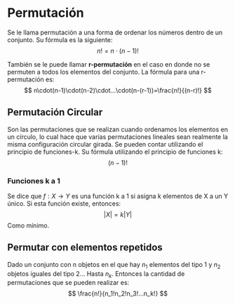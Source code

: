 # Permutación
Se le llama permutación a una forma de ordenar los números dentro de un conjunto. Su fórmula es la siguiente:
$$
n!=n\cdot(n-1)!
$$

También se le puede llamar **r-permutación** en el caso en donde no se permuten a todos los elementos del conjunto. La fórmula para una r-permutación es:
$$
n\cdot(n-1)\cdot(n-2)\cdot...\cdot(n-(r-1))=\frac{n!}{(n-r)!}
$$

## Permutación Circular
Son las permutaciones que se realizan cuando ordenamos los elementos en un círculo, lo cual hace que varias permutaciones lineales sean realmente la misma configuración circular girada. Se pueden contar utilizando el principio de funciones-k. Su fórmula utilizando el principio de funciones k:
$$
(n-1)!
$$

### Funciones k a 1
Se dice que $f:X\rightarrow Y$ es una función k a 1 si asigna k elementos de X a un Y único. Si esta función existe, entonces:
$$
|X|=k|Y|
$$
Como mínimo.

## Permutar con elementos repetidos
Dado un conjunto con n objetos en el que hay $n_1$ elementos del tipo 1 y $n_2$ objetos iguales del tipo 2... Hasta $n_k$. Entonces la cantidad de permutaciones que se pueden realizar es:
$$
\frac{n!}{n_1!n_2!n_3!...n_k!}
$$
